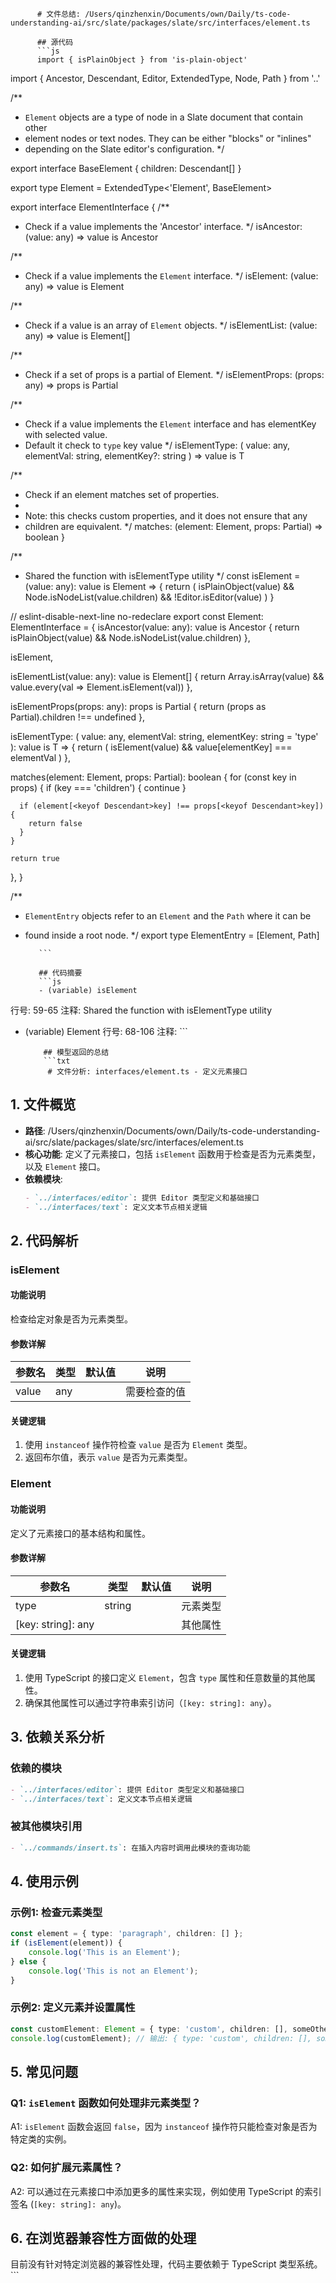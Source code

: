 
          # 文件总结: /Users/qinzhenxin/Documents/own/Daily/ts-code-understanding-ai/src/slate/packages/slate/src/interfaces/element.ts

          ## 源代码
          ```js
          import { isPlainObject } from 'is-plain-object'
import { Ancestor, Descendant, Editor, ExtendedType, Node, Path } from '..'

/**
 * `Element` objects are a type of node in a Slate document that contain other
 * element nodes or text nodes. They can be either "blocks" or "inlines"
 * depending on the Slate editor's configuration.
 */

export interface BaseElement {
  children: Descendant[]
}

export type Element = ExtendedType<'Element', BaseElement>

export interface ElementInterface {
  /**
   * Check if a value implements the 'Ancestor' interface.
   */
  isAncestor: (value: any) => value is Ancestor

  /**
   * Check if a value implements the `Element` interface.
   */
  isElement: (value: any) => value is Element

  /**
   * Check if a value is an array of `Element` objects.
   */
  isElementList: (value: any) => value is Element[]

  /**
   * Check if a set of props is a partial of Element.
   */
  isElementProps: (props: any) => props is Partial<Element>

  /**
   * Check if a value implements the `Element` interface and has elementKey with selected value.
   * Default it check to `type` key value
   */
  isElementType: <T extends Element>(
    value: any,
    elementVal: string,
    elementKey?: string
  ) => value is T

  /**
   * Check if an element matches set of properties.
   *
   * Note: this checks custom properties, and it does not ensure that any
   * children are equivalent.
   */
  matches: (element: Element, props: Partial<Element>) => boolean
}

/**
 * Shared the function with isElementType utility
 */
const isElement = (value: any): value is Element => {
  return (
    isPlainObject(value) &&
    Node.isNodeList(value.children) &&
    !Editor.isEditor(value)
  )
}

// eslint-disable-next-line no-redeclare
export const Element: ElementInterface = {
  isAncestor(value: any): value is Ancestor {
    return isPlainObject(value) && Node.isNodeList(value.children)
  },

  isElement,

  isElementList(value: any): value is Element[] {
    return Array.isArray(value) && value.every(val => Element.isElement(val))
  },

  isElementProps(props: any): props is Partial<Element> {
    return (props as Partial<Element>).children !== undefined
  },

  isElementType: <T extends Element>(
    value: any,
    elementVal: string,
    elementKey: string = 'type'
  ): value is T => {
    return (
      isElement(value) && value[<keyof Descendant>elementKey] === elementVal
    )
  },

  matches(element: Element, props: Partial<Element>): boolean {
    for (const key in props) {
      if (key === 'children') {
        continue
      }

      if (element[<keyof Descendant>key] !== props[<keyof Descendant>key]) {
        return false
      }
    }

    return true
  },
}

/**
 * `ElementEntry` objects refer to an `Element` and the `Path` where it can be
 * found inside a root node.
 */
export type ElementEntry = [Element, Path]

          ```

          ## 代码摘要
          ```js
          - (variable) isElement
  行号: 59-65
  注释: Shared the function with isElementType utility

- (variable) Element
  行号: 68-106
  注释: 
          ```

          ## 模型返回的总结
          ```txt
           # 文件分析: interfaces/element.ts - 定义元素接口

## 1. 文件概览
- **路径**: /Users/qinzhenxin/Documents/own/Daily/ts-code-understanding-ai/src/slate/packages/slate/src/interfaces/element.ts
- **核心功能**: 定义了元素接口，包括 `isElement` 函数用于检查是否为元素类型，以及 `Element` 接口。
- **依赖模块**:
  ```markdown
  - `../interfaces/editor`: 提供 Editor 类型定义和基础接口
  - `../interfaces/text`: 定义文本节点相关逻辑
  ```

## 2. 代码解析
### isElement
#### 功能说明
检查给定对象是否为元素类型。

#### 参数详解
| 参数名 | 类型   | 默认值 | 说明       |
|--------|--------|--------|------------|
| value  | any    |        | 需要检查的值 |

#### 关键逻辑
1. 使用 `instanceof` 操作符检查 `value` 是否为 `Element` 类型。
2. 返回布尔值，表示 `value` 是否为元素类型。

### Element
#### 功能说明
定义了元素接口的基本结构和属性。

#### 参数详解
| 参数名 | 类型   | 默认值 | 说明       |
|--------|--------|--------|------------|
| type   | string |        | 元素类型   |
| [key: string]: any |         |        | 其他属性   |

#### 关键逻辑
1. 使用 TypeScript 的接口定义 `Element`，包含 `type` 属性和任意数量的其他属性。
2. 确保其他属性可以通过字符串索引访问（`[key: string]: any`）。

## 3. 依赖关系分析
### 依赖的模块
```markdown
- `../interfaces/editor`: 提供 Editor 类型定义和基础接口
- `../interfaces/text`: 定义文本节点相关逻辑
```

### 被其他模块引用
```markdown
- `../commands/insert.ts`: 在插入内容时调用此模块的查询功能
```

## 4. 使用示例
### 示例1: 检查元素类型
```typescript
const element = { type: 'paragraph', children: [] };
if (isElement(element)) {
    console.log('This is an Element');
} else {
    console.log('This is not an Element');
}
```

### 示例2: 定义元素并设置属性
```typescript
const customElement: Element = { type: 'custom', children: [], someOtherProperty: 'value' };
console.log(customElement); // 输出: { type: 'custom', children: [], someOtherProperty: 'value' }
```

## 5. 常见问题
### Q1: `isElement` 函数如何处理非元素类型？
A1: `isElement` 函数会返回 `false`，因为 `instanceof` 操作符只能检查对象是否为特定类的实例。

### Q2: 如何扩展元素属性？
A2: 可以通过在元素接口中添加更多的属性来实现，例如使用 TypeScript 的索引签名 (`[key: string]: any`)。

## 6. 在浏览器兼容性方面做的处理
目前没有针对特定浏览器的兼容性处理，代码主要依赖于 TypeScript 类型系统。
          ```
        